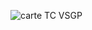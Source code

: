 ![carte TC VSGP](https://github.com/MeroMarouane/test-safa/assets/50249099/f1603600-de5f-4c4f-8886-b44c83f88fec)
